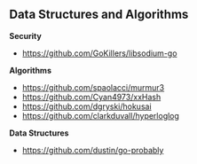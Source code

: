 ## Data Structures and Algorithms

**Security**

- https://github.com/GoKillers/libsodium-go

**Algorithms**

- https://github.com/spaolacci/murmur3
- https://github.com/Cyan4973/xxHash
- https://github.com/dgryski/hokusai
- https://github.com/clarkduvall/hyperloglog

**Data Structures**

- https://github.com/dustin/go-probably




